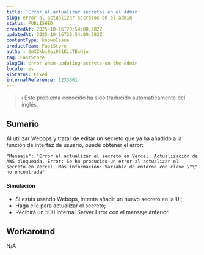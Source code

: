 ```yaml
---
title: 'Error al actualizar secretos en el Admin'
slug: error-al-actualizar-secretos-en-el-admin
status: PUBLISHED
createdAt: 2025-10-16T20:54:00.282Z
updatedAt: 2025-10-16T20:54:00.282Z
contentType: knownIssue
productTeam: FastStore
author: 2mXZkbi0oi061KicTExNjo
tag: FastStore
slugEN: error-when-updating-secrets-on-the-admin
locale: es
kiStatus: Fixed
internalReference: 1233661
---
```


>ℹ️ Este problema conocido ha sido traducido automáticamente del inglés.

## Sumario


Al utilizar Webops y tratar de editar un secreto que ya ha añadido a la función de interfaz de usuario, puede obtener el error:

    "Mensaje": "Error al actualizar el secreto en Vercel. Actualización de AWS bloqueada. Error: Se ha producido un error al actualizar el secreto en Vercel. Más información: Variable de entorno con clave \"\" no encontrada"



#### Simulación



- Si estás usando Webops, intenta añadir un nuevo secreto en la Ui;
- Haga clic para actualizar el secreto;
- Recibirá un 500 Internal Server Error con el mensaje anterior.

## Workaround


N/A



